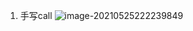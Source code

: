 1. 手写call  ![image-20210525222239849](C:\Users\mi\AppData\Roaming\Typora\typora-user-images\image-20210525222239849.png)